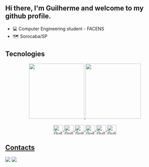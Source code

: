 ## Hi there, I'm Guilherme and welcome to my github profile.

- 💻 Computer Engineering student - FACENS
- 🗺️ Sorocaba/SP

## Tecnologies

<div align="center"> 
  <a href="https://github.com/GuilhermeSaracura">
  <img height="175em" src="https://github-readme-stats.vercel.app/api?username=GuilhermeSaracura&show_icons=true&theme=dark"/>
  <img height="175em" src="https://github-readme-stats.vercel.app/api/top-langs/?username=GuilhermeSaracura&layout=compact&theme=dark"/>
</div>
<br>
<div style="display: inline_block" align="center">
  <img align="center" alt="Guilherme-CSharp" width="30" src="https://cdn.jsdelivr.net/gh/devicons/devicon/icons/csharp/csharp-original.svg" />
  <img align="center" alt="Guilherme-HTML" width="30" src="https://cdn.jsdelivr.net/gh/devicons/devicon/icons/html5/html5-original.svg" />
  <img align="center" alt="Guilherme-CSS" width="30" src="https://cdn.jsdelivr.net/gh/devicons/devicon/icons/css3/css3-original.svg" />
  <img align="center" alt="Guilherme-JavaScript" width="30" src="https://cdn.jsdelivr.net/gh/devicons/devicon/icons/javascript/javascript-original.svg" />
  <img align="center" alt="Guilherme-Java" width="30" src="https://cdn.jsdelivr.net/gh/devicons/devicon/icons/java/java-original.svg" />
  <img align="center" alt="Guilherme-VueJS" width="30" src="https://cdn.jsdelivr.net/gh/devicons/devicon/icons/vuejs/vuejs-original.svg" />
</div>

## Contacts
  <div>
    <a href="https://www.linkedin.com/in/guilhermesaracura/" target="_blank"><img src="https://img.shields.io/badge/-LinkedIn-%230077B5?style=for-the-badge&logo=linkedin&logoColor=white" target="_blank"></a>
    <a href = "mailto:guilhermesaracura@gmail.com"><img src="https://img.shields.io/badge/Gmail-D14836?style=for-the-badge&logo=gmail&logoColor=white" target="_blank"></a>
  </div>
